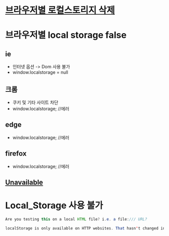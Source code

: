# [브라우저별 로컬스토리지 삭제](https://doc.arcgis.com/ko/power-bi/get-started/clear-browser-storage.htm)


# 브라우저별 local storage false
## ie
* 인터넷 옵션 -> Dom 사용 불가
* window.localstorage = null

## 크롬
* 쿠키 및 기타 사이트 차단
* window.localstorage; //에러


## edge
* window.localstorage; //에러


## firefox
* window.localstorage; //에러


## [Unavailable](https://wiki.almworks.com/display/strcloud/Local+Storage+Unavailable)


# Local_Storage 사용 불가
```java
Are you testing this on a local HTML file? i.e. a file:/// URL?

localStorage is only available on HTTP websites. That hasn't changed in IE9 Dev Preview.
```
